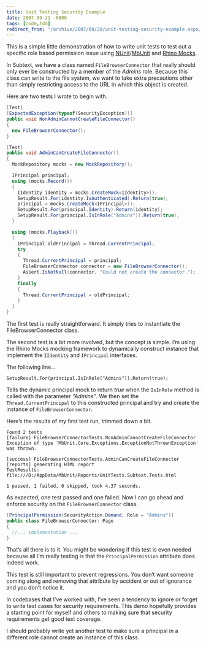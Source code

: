 ```yaml
---
title: Unit Testing Security Example
date: 2007-09-21 -0800
tags: [code,tdd]
redirect_from: "/archive/2007/09/20/unit-testing-security-example.aspx/"
---
```


This is a simple little demonstration of how to write unit tests to test
out a specific role based permission issue using
[NUnit](http://nunit.com/ "NUnit")/[MbUnit](http://mbunit.com/ "MbUnit")
and [Rhino
Mocks](http://ayende.com/projects/rhino-mocks.aspx "Rhino Mocks mocking framework").

In Subtext, we
have a class named `FileBrowserConnector` that really should only ever
be constructed by a member of the *Admins* role. Because this class can
write to the file system, we want to take extra precautions other than
simply restricting access to the URL in which this object is created.

Here are two tests I wrote to begin with.

```csharp
[Test]
[ExpectedException(typeof(SecurityException))]
public void NonAdminCannotCreateFileConnector()
{
  new FileBrowserConnector();
}

[Test]
public void AdminCanCreateFileConnector()
{
  MockRepository mocks = new MockRepository();

  IPrincipal principal;
  using (mocks.Record())
  {
    IIdentity identity = mocks.CreateMock<IIdentity>();
    SetupResult.For(identity.IsAuthenticated).Return(true);
    principal = mocks.CreateMock<IPrincipal>();
    SetupResult.For(principal.Identity).Return(identity);
    SetupResult.For(principal.IsInRole("Admins")).Return(true);
  }

  using (mocks.Playback())
  {
    IPrincipal oldPrincipal = Thread.CurrentPrincipal;
    try
    {
      Thread.CurrentPrincipal = principal;
      FileBrowserConnector connector = new FileBrowserConnector();
      Assert.IsNotNull(connector, "Could not create the connector.");
    }
    finally
    {
      Thread.CurrentPrincipal = oldPrincipal;
    }
  }
}
```

The first test is really straightforward. It simply tries to instantiate
the FileBrowserConnector class.

The second test is a bit more involved, but the concept is simple. I’m
using the Rhino Mocks mocking framework to dynamically construct
instance that implement the `IIdentity` and `IPrincipal` interfaces.

The following line...

`SetupResult.For(principal.IsInRole("Admins")).Return(true);`

Tells the dynamic principal mock to return *true* when the `IsInRole`
method is called with the parameter *"Admins"*. We then set the
`Thread.CurrentPrincipal` to this constructed principal and try and
create the instance of `FileBrowserConnector`.

Here’s the results of my first test run, trimmed down a bit.

    Found 2 tests
    [failure] FileBrowserConnectorTests.NonAdminCannotCreateFileConnector
    Exception of type 'MbUnit.Core.Exceptions.ExceptionNotThrownException' 
    was thrown. 

    [success] FileBrowserConnectorTests.AdminCanCreateFileConnector
    [reports] generating HTML report
    TestResults: file:///D:/AppData/MbUnit/Reports/UnitTests.Subtext.Tests.html

    1 passed, 1 failed, 0 skipped, took 4.37 seconds.

As expected, one test passed and one failed. Now I can go ahead and
enforce security on the `FileBrowserConnector` class.

```csharp
[PrincipalPermission(SecurityAction.Demand, Role = "Admins")]
public class FileBrowserConnector: Page
{
  //... implementation ...
}
```

That’s all there is to it. You might be wondering if this test is even
needed because all I’m really testing is that the `PrincipalPermission`
attribute does indeed work.

This test is still important to prevent regressions. You don’t want
someone coming along and removing that attribute by accident or out of
ignorance and you don’t notice it.

In codebases that I’ve worked with, I’ve seen a tendency to ignore or
forget to write test cases for security requirements. This demo
hopefully provides a starting point for myself and others to making sure
that security requirements get good test coverage.

I should probably write yet another test to make sure a principal in a
different role cannot create an instance of this class.

